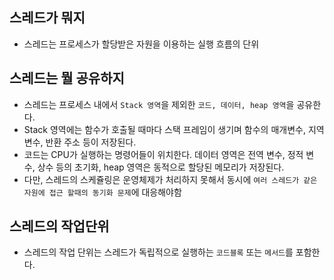 ## 스레드가 뭐지
 - 스레드는 프로세스가 할당받은 자원을 이용하는 실행 흐름의 단위

## 스레드는 뭘 공유하지
 - 스레드는 프로세스 내에서 `Stack 영역`을 제외한 `코드, 데이터, heap 영역`을 공유한다.
 - Stack 영역에는 함수가 호출될 때마다 스택 프레임이 생기며 함수의 매개변수, 지역변수, 반환 주소 등이 저장된다.
 - 코드는 CPU가 실행하는 명령어들이 위치한다. 데이터 영역은 전역 변수, 정적 변수, 상수 등의 초기화, heap 영역은 동적으로 할당된 메모리가 저장된다. 
 - 다만, 스레드의 스케쥴링은 운영체제가 처리하지 못해서 동시에 `여러 스레드가 같은 자원에 접근 할때의 동기화 문제`에 대응해야함

## 스레드의 작업단위
 - 스레드의 작업 단위는 스레드가 독립적으로 실행하는 `코드블록` 또는 `메서드`를 포함한다.
